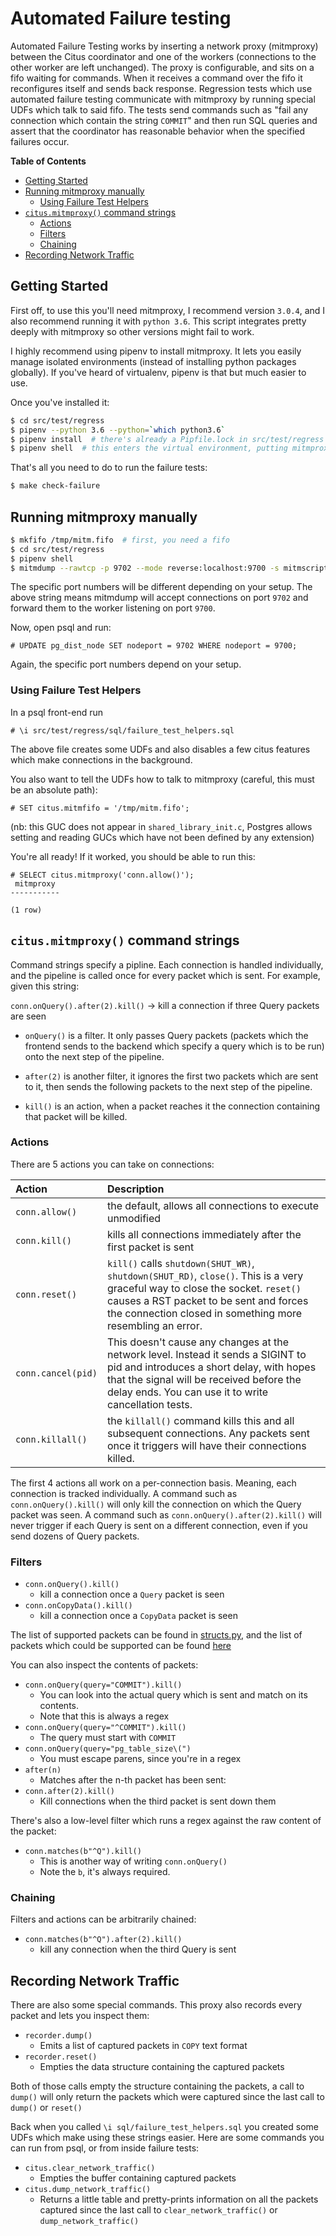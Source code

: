 Automated Failure testing
=========================

Automated Failure Testing works by inserting a network proxy (mitmproxy) between the Citus coordinator and one of the workers (connections to the other worker are left unchanged). The proxy is configurable, and sits on a fifo waiting for commands. When it receives a command over the fifo it reconfigures itself and sends back response. Regression tests which use automated failure testing communicate with mitmproxy by running special UDFs which talk to said fifo. The tests send commands such as "fail any connection which contain the string `COMMIT`" and then run SQL queries and assert that the coordinator has reasonable behavior when the specified failures occur.

**Table of Contents**

- [Getting Started](#getting-started)
- [Running mitmproxy manually](#running-mitmproxy-manually)
  - [Using Failure Test Helpers](#using-failure-test-helpers)
- [`citus.mitmproxy()` command strings](#citusmitmproxy-command-strings)
  - [Actions](#actions)
  - [Filters](#filters)
  - [Chaining](#chaining)
- [Recording Network Traffic](#recording-network-traffic)


## Getting Started

First off, to use this you'll need mitmproxy, I recommend version `3.0.4`, and I also recommend running it with `python 3.6`. This script integrates pretty deeply with mitmproxy so other versions might fail to work.

I highly recommend using pipenv to install mitmproxy. It lets you easily manage isolated environments (instead of installing python packages globally). If you've heard of virtualenv, pipenv is that but much easier to use.

Once you've installed it:

```bash
$ cd src/test/regress
$ pipenv --python 3.6 --python=`which python3.6`
$ pipenv install  # there's already a Pipfile.lock in src/test/regress with packages
$ pipenv shell  # this enters the virtual environment, putting mitmproxy onto $PATH
```

That's all you need to do to run the failure tests:

```bash
$ make check-failure
```

## Running mitmproxy manually

```bash
$ mkfifo /tmp/mitm.fifo  # first, you need a fifo
$ cd src/test/regress
$ pipenv shell
$ mitmdump --rawtcp -p 9702 --mode reverse:localhost:9700 -s mitmscripts/fluent.py --set fifo=/tmp/mitm.fifo
```

The specific port numbers will be different depending on your setup. The above string means mitmdump will accept connections on port `9702` and forward them to the worker listening on port `9700`.

Now, open psql and run:

```psql
# UPDATE pg_dist_node SET nodeport = 9702 WHERE nodeport = 9700;
```

Again, the specific port numbers depend on your setup.

### Using Failure Test Helpers

In a psql front-end run
```psql
# \i src/test/regress/sql/failure_test_helpers.sql
```

The above file creates some UDFs and also disables a few citus features which make connections in the background.

You also want to tell the UDFs how to talk to mitmproxy (careful, this must be an absolute path):

```psql
# SET citus.mitmfifo = '/tmp/mitm.fifo';
```

(nb: this GUC does not appear in `shared_library_init.c`, Postgres allows setting and reading GUCs which have not been defined by any extension)

You're all ready! If it worked, you should be able to run this:

```psql
# SELECT citus.mitmproxy('conn.allow()');
 mitmproxy
-----------

(1 row)
```

## `citus.mitmproxy()` command strings

Command strings specify a pipline. Each connection is handled individually, and the pipeline is called once for every packet which is sent. For example, given this string:

`conn.onQuery().after(2).kill()` -> kill a connection if three Query packets are seen

- `onQuery()` is a filter. It only passes Query packets (packets which the frontend sends to the backend which specify a query which is to be run) onto the next step of the pipeline.

- `after(2)` is another filter, it ignores the first two packets which are sent to it, then sends the following packets to the next step of the pipeline.

- `kill()` is an action, when a packet reaches it the connection containing that packet will be killed.

### Actions

There are 5 actions you can take on connections:


| Action              | Description                                                                                                                                                                                                                            |
|:--------------------|:---------------------------------------------------------------------------------------------------------------------------------------------------------------------------------------------------------------------------------------|
| `conn.allow()`      | the default, allows all connections to execute unmodified                                                                                                                                                                              |
| `conn.kill()`       | kills all connections immediately after the first packet is sent                                                                                                                                                                       |
| `conn.reset()`      | `kill()` calls `shutdown(SHUT_WR)`, `shutdown(SHUT_RD)`, `close()`. This is a very graceful way to close the socket. `reset()` causes a RST packet to be sent and forces the connection closed in something more resembling an error.  |
| `conn.cancel(pid)`  | This doesn't cause any changes at the network level. Instead it sends a SIGINT to pid and introduces a short delay, with hopes that the signal will be received before the delay ends. You can use it to write cancellation tests.     |
| `conn.killall()`    | the `killall()` command kills this and all subsequent connections. Any packets sent once it triggers will have their connections killed.                                                                                               |

The first 4 actions all work on a per-connection basis. Meaning, each connection is tracked individually. A command such as `conn.onQuery().kill()` will only kill the connection on which the Query packet was seen. A command such as `conn.onQuery().after(2).kill()` will never trigger if each Query is sent on a different connection, even if you send dozens of Query packets.

### Filters

- `conn.onQuery().kill()`
  - kill a connection once a `Query` packet is seen
- `conn.onCopyData().kill()`
  - kill a connection once a `CopyData` packet is seen

The list of supported packets can be found in [structs.py](structs.py), and the list of packets which
could be supported can be found [here](https://www.postgresql.org/docs/current/static/protocol-message-formats.html)

You can also inspect the contents of packets:

- `conn.onQuery(query="COMMIT").kill()`
  - You can look into the actual query which is sent and match on its contents.
  - Note that this is always a regex
- `conn.onQuery(query="^COMMIT").kill()`
  - The query must start with `COMMIT`
- `conn.onQuery(query="pg_table_size\(")`
  - You must escape parens, since you're in a regex
- `after(n)`
  - Matches after the n-th packet has been sent:
- `conn.after(2).kill()`
  - Kill connections when the third packet is sent down them

There's also a low-level filter which runs a regex against the raw content of the packet:

- `conn.matches(b"^Q").kill()`
  - This is another way of writing `conn.onQuery()`
  - Note the `b`, it's always required.

### Chaining

Filters and actions can be arbitrarily chained:

- `conn.matches(b"^Q").after(2).kill()`
  - kill any connection when the third Query is sent

## Recording Network Traffic

There are also some special commands. This proxy also records every packet and lets you
inspect them:

- `recorder.dump()`
  - Emits a list of captured packets in `COPY` text format
- `recorder.reset()`
  - Empties the data structure containing the captured packets

Both of those calls empty the structure containing the packets, a call to `dump()` will only return the packets which were captured since the last call to `dump()` or `reset()`

Back when you called `\i sql/failure_test_helpers.sql` you created some UDFs which make using these strings easier. Here are some commands you can run from psql, or from inside failure tests:

- `citus.clear_network_traffic()`
  - Empties the buffer containing captured packets
- `citus.dump_network_traffic()`
  - Returns a little table and pretty-prints information on all the packets captured since the last call to `clear_network_traffic()` or `dump_network_traffic()`
